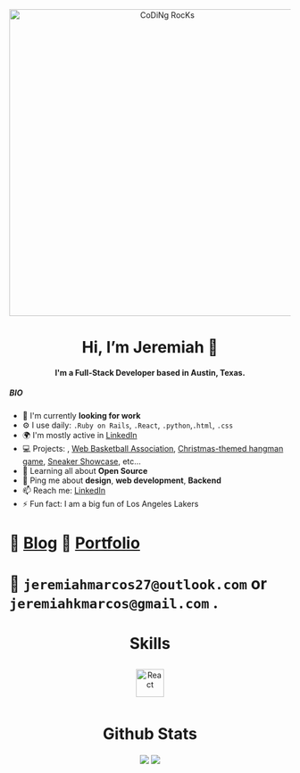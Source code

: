  <div align="center">  
<img src="https://github.com/SP-XD/SP-XD/blob/main/images/dev-working_rounded.gif?raw=true" href="https://github.com/sp-xd" alt="CoDiNg RocKs"  width="550"/><br> 

 
 
# Hi, I’m Jeremiah 👋


#### I'm a Full-Stack Developer based in Austin, Texas.
 

</div></td><td valign="top" width="33%">
 

 
##### BIO

- 🏢 I'm currently **looking for work**
- ⚙️ I use daily: `.Ruby on Rails`, `.React`, `.python`,`.html`, `.css`
- 🌍 I'm mostly active in [LinkedIn](https://www.linkedin.com/in/jeremiahmarcos/)
- 💻 Projects: , [Web Basketball Association](https://wba-jmarcos.herokuapp.com/), [Christmas-themed hangman game](https://djm-hangman.herokuapp.com/), [Sneaker Showcase](https://github.com/jmarcos00312/sneaker-showcase-app), etc…
- 🌱 Learning all about **Open Source**
- 💬 Ping me about **design**, **web development**, **Backend**
- 📫 Reach me: [LinkedIn](https://www.linkedin.com/in/jeremiahmarcos/)
- ⚡️ Fun fact: I am a big fun of Los Angeles Lakers
<!-- - 📧 Email at ```jeremiahmarcos27@outlook.com``` or at ```jeremiahkmarcos@gmail.com``` -->
 # :memo: [Blog](https://medium.com/@jeremiahmarcos27) :card_index: [Portfolio](https://jeremiahmarcos.netlify.app/) <br>
 # :email: `jeremiahmarcos27@outlook.com` or `jeremiahkmarcos@gmail.com` .
 

 <div align="center">  
  <h1>Skills</h1>
<img style="margin: 10px" src="https://profilinator.rishav.dev/skills-assets/react-original-wordmark.svg" alt="React" height="50" /> 
</div></td><td valign="top" width="33%">


<div align="center">
  <h1>Github Stats</h1>
  <a href="https://github.com/jmarcos00312/github-readme-stats"><img align="center" src="https://github-readme-stats.vercel.app/api/top-langs/?username=jmarcos00312&layout=compact&theme=tokyonight" /></a>
 <img src="https://github-readme-stats.vercel.app/api?username=jmarcos00312&show_icons=true&count_private=true" align="center" />
 </div>
<!---
jmarcos00312/jmarcos00312 is a ✨ special ✨ repository because its `README.md` (this file) appears on your GitHub profile.
You can click the Preview link to take a look at your changes.
--->
